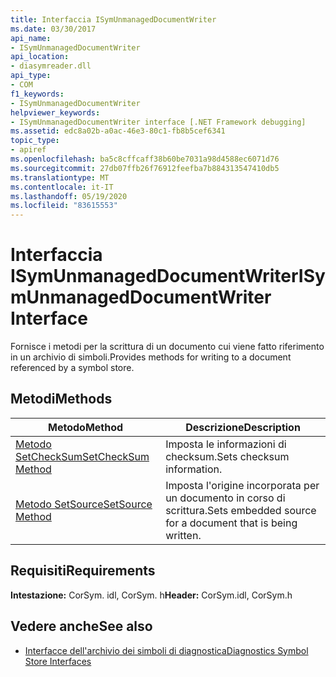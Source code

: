```yaml
---
title: Interfaccia ISymUnmanagedDocumentWriter
ms.date: 03/30/2017
api_name:
- ISymUnmanagedDocumentWriter
api_location:
- diasymreader.dll
api_type:
- COM
f1_keywords:
- ISymUnmanagedDocumentWriter
helpviewer_keywords:
- ISymUnmanagedDocumentWriter interface [.NET Framework debugging]
ms.assetid: edc8a02b-a0ac-46e3-80c1-fb8b5cef6341
topic_type:
- apiref
ms.openlocfilehash: ba5c8cffcaff38b60be7031a98d4588ec6071d76
ms.sourcegitcommit: 27db07ffb26f76912feefba7b884313547410db5
ms.translationtype: MT
ms.contentlocale: it-IT
ms.lasthandoff: 05/19/2020
ms.locfileid: "83615553"
---
```

# <a name="isymunmanageddocumentwriter-interface"></a><span data-ttu-id="bcaaa-102">Interfaccia ISymUnmanagedDocumentWriter</span><span class="sxs-lookup"><span data-stu-id="bcaaa-102">ISymUnmanagedDocumentWriter Interface</span></span>
<span data-ttu-id="bcaaa-103">Fornisce i metodi per la scrittura di un documento cui viene fatto riferimento in un archivio di simboli.</span><span class="sxs-lookup"><span data-stu-id="bcaaa-103">Provides methods for writing to a document referenced by a symbol store.</span></span>  
  
## <a name="methods"></a><span data-ttu-id="bcaaa-104">Metodi</span><span class="sxs-lookup"><span data-stu-id="bcaaa-104">Methods</span></span>  
  
|<span data-ttu-id="bcaaa-105">Metodo</span><span class="sxs-lookup"><span data-stu-id="bcaaa-105">Method</span></span>|<span data-ttu-id="bcaaa-106">Descrizione</span><span class="sxs-lookup"><span data-stu-id="bcaaa-106">Description</span></span>|  
|------------|-----------------|  
|[<span data-ttu-id="bcaaa-107">Metodo SetCheckSum</span><span class="sxs-lookup"><span data-stu-id="bcaaa-107">SetCheckSum Method</span></span>](isymunmanageddocumentwriter-setchecksum-method.md)|<span data-ttu-id="bcaaa-108">Imposta le informazioni di checksum.</span><span class="sxs-lookup"><span data-stu-id="bcaaa-108">Sets checksum information.</span></span>|  
|[<span data-ttu-id="bcaaa-109">Metodo SetSource</span><span class="sxs-lookup"><span data-stu-id="bcaaa-109">SetSource Method</span></span>](isymunmanageddocumentwriter-setsource-method.md)|<span data-ttu-id="bcaaa-110">Imposta l'origine incorporata per un documento in corso di scrittura.</span><span class="sxs-lookup"><span data-stu-id="bcaaa-110">Sets embedded source for a document that is being written.</span></span>|  
  
## <a name="requirements"></a><span data-ttu-id="bcaaa-111">Requisiti</span><span class="sxs-lookup"><span data-stu-id="bcaaa-111">Requirements</span></span>  
 <span data-ttu-id="bcaaa-112">**Intestazione:** CorSym. idl, CorSym. h</span><span class="sxs-lookup"><span data-stu-id="bcaaa-112">**Header:** CorSym.idl, CorSym.h</span></span>  
  
## <a name="see-also"></a><span data-ttu-id="bcaaa-113">Vedere anche</span><span class="sxs-lookup"><span data-stu-id="bcaaa-113">See also</span></span>

- [<span data-ttu-id="bcaaa-114">Interfacce dell'archivio dei simboli di diagnostica</span><span class="sxs-lookup"><span data-stu-id="bcaaa-114">Diagnostics Symbol Store Interfaces</span></span>](diagnostics-symbol-store-interfaces.md)
